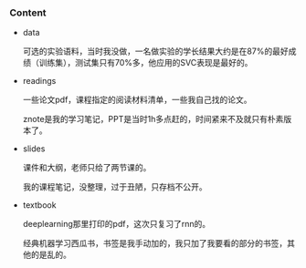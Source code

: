 ### Content

* data

  可选的实验语料，当时我没做，一名做实验的学长结果大约是在87%的最好成绩（训练集），测试集只有70%多，他应用的SVC表现是最好的。

* readings

  一些论文pdf，课程指定的阅读材料清单，一些我自己找的论文。

  znote是我的学习笔记，PPT是当时1h多点赶的，时间紧来不及就只有朴素版本了。

* slides

  课件和大纲，老师只给了两节课的。

  我的课程笔记，没整理，过于丑陋，只存档不公开。

* textbook

  deeplearning那里打印的pdf，这次只复习了rnn的。

  经典机器学习西瓜书，书签是我手动加的，我只加了我要看的部分的书签，其他的是乱的。